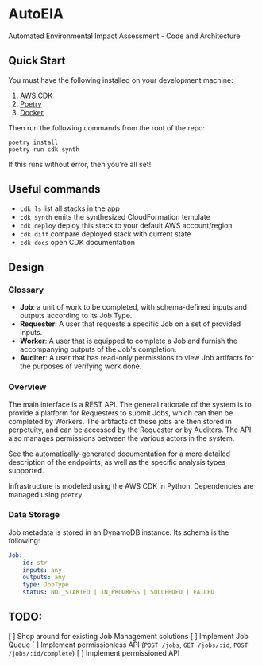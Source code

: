 # AutoEIA

Automated Environmental Impact Assessment - Code and Architecture

## Quick Start

You must have the following installed on your development machine:

1. [AWS CDK](https://github.com/aws/aws-cdk)
1. [Poetry](https://python-poetry.org/docs/)
1. [Docker](https://docs.docker.com/desktop/install/mac-install/)

Then run the following commands from the root of the repo:

```
poetry install
poetry run cdk synth
```

If this runs without error, then you're all set!

## Useful commands

- `cdk ls` list all stacks in the app
- `cdk synth` emits the synthesized CloudFormation template
- `cdk deploy` deploy this stack to your default AWS account/region
- `cdk diff` compare deployed stack with current state
- `cdk docs` open CDK documentation

## Design

### Glossary

- **Job**: a unit of work to be completed, with schema-defined inputs and
  outputs according to its Job Type.
- **Requester**: A user that requests a specific Job on a set of provided
  inputs.
- **Worker**: A user that is equipped to complete a Job and furnish the
  accompanying outputs of the Job's completion.
- **Auditer**: A user that has read-only permissions to view Job artifacts for
  the purposes of verifying work done.

### Overview

The main interface is a REST API. The general rationale of the system is to
provide a platform for Requesters to submit Jobs, which can then be completed by
Workers. The artifacts of these jobs are then stored in perpetuity, and can be
accessed by the Requester or by Auditers. The API also manages permissions
between the various actors in the system.

See the automatically-generated documentation for a more detailed description of
the endpoints, as well as the specific analysis types supported.

Infrastructure is modeled using the AWS CDK in Python. Dependencies are managed
using `poetry`.

### Data Storage

Job metadata is stored in an DynamoDB instance. Its schema is the following:

```yaml
Job:
    id: str
    inputs: any
    outputs: any
    type: JobType
    status: NOT_STARTED | IN_PROGRESS | SUCCEEDED | FAILED
```

## TODO:

[ ] Shop around for existing Job Management solutions [ ] Implement Job Queue [
] Implement permissionless API (`POST /jobs`, `GET /jobs/:id`,
`POST /jobs/:id/complete`) [ ] Implement permissioned API
